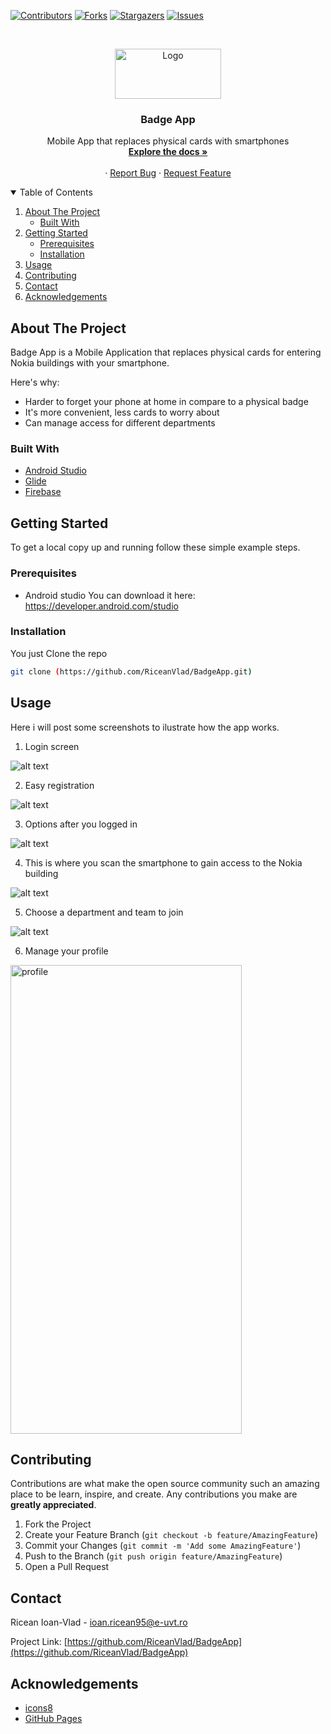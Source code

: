 <!--
*** Thanks for checking out the Best-README-Template. If you have a suggestion
*** that would make this better, please fork the repo and create a pull request
*** or simply open an issue with the tag "enhancement".
*** Thanks again! Now go create something AMAZING! :D
-->



<!-- PROJECT SHIELDS -->
<!--
*** I'm using markdown "reference style" links for readability.
*** Reference links are enclosed in brackets [ ] instead of parentheses ( ).
*** See the bottom of this document for the declaration of the reference variables
*** for contributors-url, forks-url, etc. This is an optional, concise syntax you may use.
*** https://www.markdownguide.org/basic-syntax/#reference-style-links
-->
[![Contributors][contributors-shield]][contributors-url]
[![Forks][forks-shield]][forks-url]
[![Stargazers][stars-shield]][stars-url]
[![Issues][issues-shield]][issues-url]



<!-- PROJECT LOGO -->
<br />
<p align="center">
  <a href="https://github.com/RiceanVlad/BadgeApp">
    <img src="images/logo1.png" alt="Logo" width="170" height="80">
  </a>

  <h3 align="center">Badge App</h3>

  <p align="center">
    Mobile App that replaces physical cards with smartphones
    <br />
    <a href="https://github.com/RiceanVlad/BadgeApp"><strong>Explore the docs »</strong></a>
    <br />
    <br />
    ·
    <a href="https://github.com/RiceanVlad/BadgeApp/issues">Report Bug</a>
    ·
    <a href="https://github.com/RiceanVlad/BadgeApp/issues">Request Feature</a>
  </p>
</p>



<!-- TABLE OF CONTENTS -->
<details open="open">
  <summary>Table of Contents</summary>
  <ol>
    <li>
      <a href="#about-the-project">About The Project</a>
      <ul>
        <li><a href="#built-with">Built With</a></li>
      </ul>
    </li>
    <li>
      <a href="#getting-started">Getting Started</a>
      <ul>
        <li><a href="#prerequisites">Prerequisites</a></li>
        <li><a href="#installation">Installation</a></li>
      </ul>
    </li>
    <li><a href="#usage">Usage</a></li>
    <li><a href="#contributing">Contributing</a></li>
    <li><a href="#contact">Contact</a></li>
    <li><a href="#acknowledgements">Acknowledgements</a></li>
  </ol>
</details>



<!-- ABOUT THE PROJECT -->
## About The Project

 Badge App is a Mobile Application that replaces physical cards for entering Nokia buildings with your smartphone.

Here's why:
* Harder to forget your phone at home in compare to a physical badge
* It's more convenient, less cards to worry about
* Can manage access for different departments

### Built With

* [Android Studio](https://developer.android.com/studio)
* [Glide](https://github.com/bumptech/glide)
* [Firebase](https://firebase.google.com/)


<!-- GETTING STARTED -->
## Getting Started

To get a local copy up and running follow these simple example steps.

### Prerequisites

* Android studio
  You can download it here: https://developer.android.com/studio

### Installation

You just Clone the repo
   ```sh
   git clone (https://github.com/RiceanVlad/BadgeApp.git)
   ```

<!-- USAGE EXAMPLES -->
## Usage

Here i will post some screenshots to ilustrate how the app works.

1. Login screen

![alt text](https://github.com/RiceanVlad/BadgeApp/blob/main/images/main1.png?raw=true)

2. Easy registration

![alt text](https://github.com/RiceanVlad/BadgeApp/blob/main/images/createacc.png?raw=true)

3. Options after you logged in

![alt text](https://github.com/RiceanVlad/BadgeApp/blob/main/images/choose.png?raw=true)

4. This is where you scan the smartphone to gain access to the Nokia building

![alt text](https://github.com/RiceanVlad/BadgeApp/blob/main/images/scan.png?raw=true)

5. Choose a department and team to join

![alt text](https://github.com/RiceanVlad/BadgeApp/blob/main/images/departamente.png?raw=true)

6. Manage your profile

<a href="https://github.com/RiceanVlad/BadgeApp">
    <img src="images/profil.jpg" alt="profile" width="370" height="750">
  </a>


<!-- CONTRIBUTING -->
## Contributing

Contributions are what make the open source community such an amazing place to be learn, inspire, and create. Any contributions you make are **greatly appreciated**.

1. Fork the Project
2. Create your Feature Branch (`git checkout -b feature/AmazingFeature`)
3. Commit your Changes (`git commit -m 'Add some AmazingFeature'`)
4. Push to the Branch (`git push origin feature/AmazingFeature`)
5. Open a Pull Request



<!-- CONTACT -->
## Contact

Ricean Ioan-Vlad - [ioan.ricean95@e-uvt.ro](ioan.ricean95@e-uvt.ro)

Project Link: [https://github.com/RiceanVlad/BadgeApp](https://github.com/RiceanVlad/BadgeApp)



<!-- ACKNOWLEDGEMENTS -->
## Acknowledgements
* [icons8](https://icons8.com/icons/set/android)
* [GitHub Pages](https://pages.github.com)


<!-- MARKDOWN LINKS & IMAGES -->
<!-- https://www.markdownguide.org/basic-syntax/#reference-style-links -->
[contributors-shield]: https://img.shields.io/github/contributors/RiceanVlad/BadgeApp.svg?style=for-the-badge
[contributors-url]: https://github.com/RiceanVlad/BadgeApp/graphs/contributors
[forks-shield]: https://img.shields.io/github/forks/RiceanVlad/BadgeApp.svg?style=for-the-badge
[forks-url]: https://github.com/RiceanVlad/BadgeApp/network/members
[stars-shield]: https://img.shields.io/github/stars/RiceanVlad/BadgeApp.svg?style=for-the-badge
[stars-url]: https://github.com/RiceanVlad/BadgeApp/stargazers
[issues-shield]: https://img.shields.io/github/issues/RiceanVlad/BadgeApp.svg?style=for-the-badge
[issues-url]: https://github.com/RiceanVlad/BadgeApp/issues
